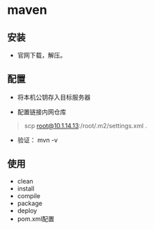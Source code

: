 # maven

## 安装

- 官网下载，解压。

## 配置

- 将本机公钥存入目标服务器

- 配置链接内网仓库

>scp root@10.1.14.13:/root/.m2/settings.xml .
  
- 验证： mvn -v

## 使用

- clean
- install
- compile
- package
- deploy
- pom.xml配置
